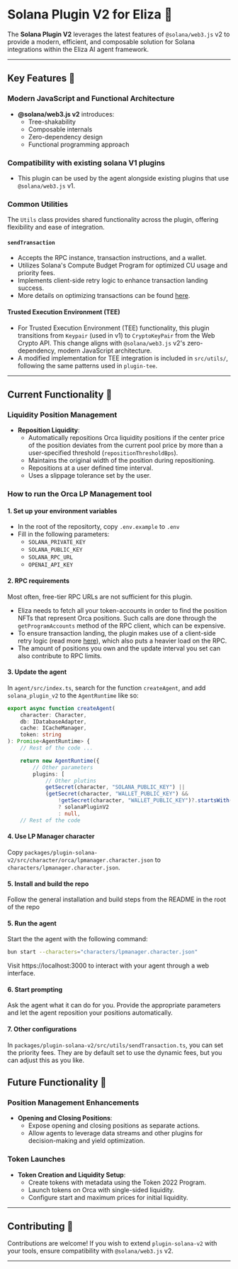 # Solana Plugin V2 for Eliza 🌟

The **Solana Plugin V2** leverages the latest features of `@solana/web3.js` v2 to provide a modern, efficient, and composable solution for Solana integrations within the Eliza AI agent framework.

---

## Key Features 🚀

### Modern JavaScript and Functional Architecture

- **@solana/web3.js v2** introduces:
  - Tree-shakability
  - Composable internals
  - Zero-dependency design
  - Functional programming approach

### Compatibility with existing solana V1 plugins

- This plugin can be used by the agent alongside existing plugins that use `@solana/web3.js` v1.

### Common Utilities

The `Utils` class provides shared functionality across the plugin, offering flexibility and ease of integration.

#### `sendTransaction`

- Accepts the RPC instance, transaction instructions, and a wallet.
- Utilizes Solana's Compute Budget Program for optimized CU usage and priority fees.
- Implements client-side retry logic to enhance transaction landing success.
- More details on optimizing transactions can be found [here](https://orca-so.github.io/whirlpools/Whirlpools%20SDKs/Whirlpools/Send%20Transaction).

#### Trusted Execution Environment (TEE)

- For Trusted Execution Environment (TEE) functionality, this plugin transitions from `Keypair` (used in v1) to `CryptoKeyPair` from the Web Crypto API. This change aligns with `@solana/web3.js` v2's zero-dependency, modern JavaScript architecture.
- A modified implementation for TEE integration is included in `src/utils/`, following the same patterns used in `plugin-tee`.

---

## Current Functionality 🎯

### Liquidity Position Management

- **Reposition Liquidity**:
  - Automatically repositions Orca liquidity positions if the center price of the position deviates from the current pool price by more than a user-specified threshold (`repositionThresholdBps`).
  - Maintains the original width of the position during repositioning.
  - Repositions at a user defined time interval.
  - Uses a slippage tolerance set by the user.

### How to run the Orca LP Management tool

#### 1. Set up your environment variables

- In the root of the repositorty, copy `.env.example` to `.env`
- Fill in the following parameters:
  - `SOLANA_PRIVATE_KEY`
  - `SOLANA_PUBLIC_KEY`
  - `SOLANA_RPC_URL`
  - `OPENAI_API_KEY`

#### 2. RPC requirements

Most often, free-tier RPC URLs are not sufficient for this plugin.

- Eliza needs to fetch all your token-accounts in order to find the position NFTs that represent Orca positions. Such calls are done through the `getProgramAccounts` method of the RPC client, which can be expensive.
- To ensure transaction landing, the plugin makes use of a client-side retry logic (read more [here](https://www.helius.dev/blog/how-to-land-transactions-on-solana#how-do-i-land-transactions)), which also puts a heavier load on the RPC.
- The amount of positions you own and the update interval you set can also contribute to RPC limits.

#### 3. Update the agent

In `agent/src/index.ts`, search for the function `createAgent`, and add `solana_plugin_v2` to the `AgentRuntime` like so:

```typescript
export async function createAgent(
    character: Character,
    db: IDatabaseAdapter,
    cache: ICacheManager,
    token: string
): Promise<AgentRuntime> {
    // Rest of the code ...

    return new AgentRuntime({
        // Other parameters
        plugins: [
            // Other plutins
            getSecret(character, "SOLANA_PUBLIC_KEY") ||
            (getSecret(character, "WALLET_PUBLIC_KEY") &&
                !getSecret(character, "WALLET_PUBLIC_KEY")?.startsWith("0x"))
                ? solanaPluginV2
                : null,
    // Rest of the code
```

#### 4. Use LP Manager character

Copy `packages/plugin-solana-v2/src/character/orca/lpmanager.character.json` to `characters/lpmanager.character.json`.

#### 5. Install and build the repo

Follow the general installation and build steps from the README in the root of the repo

#### 5. Run the agent

Start the the agent with the following command:

```sh
bun start --characters="characters/lpmanager.character.json"
```

Visit https://localhost:3000 to interact with your agent through a web interface.

#### 6. Start prompting

Ask the agent what it can do for you. Provide the appropriate parameters and let the agent reposition your positions automatically.

#### 7. Other configurations

In `packages/plugin-solana-v2/src/utils/sendTransaction.ts`, you can set the priority fees. They are by default set to use the dynamic fees, but you can adjust this as you like.

## Future Functionality 🔮

### Position Management Enhancements

- **Opening and Closing Positions**:
  - Expose opening and closing positions as separate actions.
  - Allow agents to leverage data streams and other plugins for decision-making and yield optimization.

### Token Launches

- **Token Creation and Liquidity Setup**:
  - Create tokens with metadata using the Token 2022 Program.
  - Launch tokens on Orca with single-sided liquidity.
  - Configure start and maximum prices for initial liquidity.

---

## Contributing 🤝

Contributions are welcome! If you wish to extend `plugin-solana-v2` with your tools, ensure compatibility with `@solana/web3.js` v2.

---
